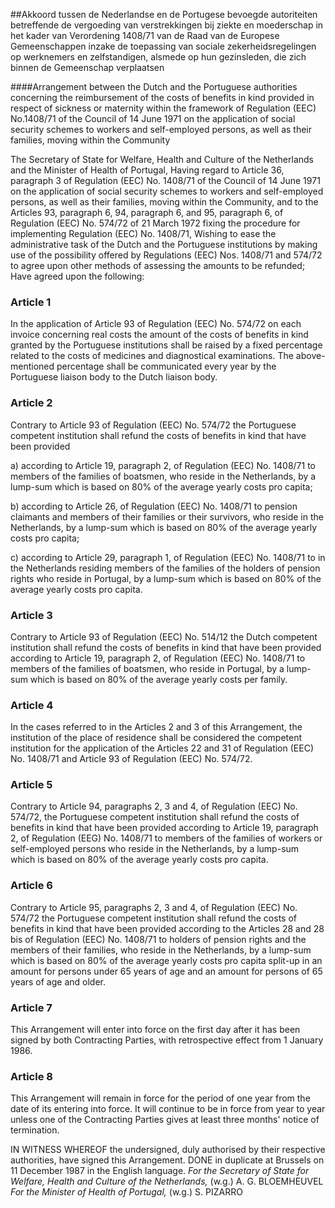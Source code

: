 <meta http-equiv='Content-Type' content='text/html; charset=utf-8' />

##Akkoord tussen de Nederlandse en de Portugese bevoegde autoriteiten betreffende de vergoeding van verstrekkingen bij ziekte en moederschap in het kader van Verordening 1408/71 van de Raad van de Europese Gemeenschappen inzake de toepassing van sociale zekerheidsregelingen op werknemers en zelfstandigen, alsmede op hun gezinsleden, die zich binnen de Gemeenschap verplaatsen

####Arrangement between the Dutch and the Portuguese authorities concerning the reimbursement of the costs of benefits in kind provided in respect of sickness or maternity within the framework of Regulation (EEC) No.1408/71 of the Council of 14 June 1971 on the application of social security schemes to workers and self-employed persons, as well as their families, moving within the Community

The Secretary of State for Welfare, Health and Culture of the Netherlands and the Minister of Health of Portugal, Having regard to Article 36, paragraph 3 of Regulation (EEC) No. 1408/71 of the Council of 14 June 1971 on the application of social security schemes to workers and self-employed persons, as well as their families, moving within the Community, and to the Articles 93, paragraph 6, 94, paragraph 6, and 95, paragraph 6, of Regulation (EEC) No. 574/72 of 21 March 1972 fixing the procedure for implementing Regulation (EEC) No. 1408/71, Wishing to ease the administrative task of the Dutch and the Portuguese institutions by making use of the possibility offered by Regulations (EEC) Nos. 1408/71 and 574/72 to agree upon other methods of assessing the amounts to be refunded; Have agreed upon the following:    

### Article  1  

In the application of Article 93 of Regulation (EEC) No. 574/72 on each invoice concerning real costs the amount of the costs of benefits in kind granted by the Portuguese institutions shall be raised by a fixed percentage related to the costs of medicines and diagnostical examinations. The above-mentioned percentage shall be communicated every year by the Portuguese liaison body to the Dutch liaison body.  

### Article  2  

Contrary to Article 93 of Regulation (EEC) No. 574/72 the Portuguese competent institution shall refund the costs of benefits in kind that have been provided 

a) according to Article 19, paragraph 2, of Regulation (EEC) No. 1408/71 to members of the families of boatsmen, who reside in the Netherlands, by a lump-sum which is based on 80% of the average yearly costs pro capita;  

b) according to Article 26, of Regulation (EEC) No. 1408/71 to pension claimants and members of their families or their survivors, who reside in the Netherlands, by a lump-sum which is based on 80% of the average yearly costs pro capita;  

c) according to Article 29, paragraph 1, of Regulation (EEC) No. 1408/71 to in the Netherlands residing members of the families of the holders of pension rights who reside in Portugal, by a lump-sum which is based on 80% of the average yearly costs pro capita.    

### Article  3  

Contrary to Article 93 of Regulation (EEC) No. 514/12 the Dutch competent institution shall refund the costs of benefits in kind that have been provided according to Article 19, paragraph 2, of Regulation (EEC) No. 1408/71 to members of the families of boatsmen, who reside in Portugal, by a lump-sum which is based on 80% of the average yearly costs per family.  

### Article  4  

In the cases referred to in the Articles 2 and 3 of this Arrangement, the institution of the place of residence shall be considered the competent institution for the application of the Articles 22 and 31 of Regulation (EEC) No. 1408/71 and Article 93 of Regulation (EEC) No. 574/72.  

### Article  5  

Contrary to Article 94, paragraphs 2, 3 and 4, of Regulation (EEC) No. 574/72, the Portuguese competent institution shall refund the costs of benefits in kind that have been provided according to Article 19, paragraph 2, of Regulation (EEG) No. 1408/71 to members of the families of workers or self-employed persons who reside in the Netherlands, by a lump-sum which is based on 80% of the average yearly costs pro capita.  

### Article  6  

Contrary to Article 95, paragraphs 2, 3 and 4, of Regulation (EEC) No. 574/72 the Portuguese competent institution shall refund the costs of benefits in kind that have been provided according to the Articles 28 and 28 bis of Regulation (EEC) No. 1408/71 to holders of pension rights and the members of their families, who reside in the Netherlands, by a lump-sum which is based on 80% of the average yearly costs pro capita split-up in an amount for persons under 65 years of age and an amount for persons of 65 years of age and older.  

### Article  7  

This Arrangement will enter into force on the first day after it has been signed by both Contracting Parties, with retrospective effect from 1 January 1986.  

### Article  8  

This Arrangement will remain in force for the period of one year from the date of its entering into force. It will continue to be in force from year to year unless one of the Contracting Parties gives at least three months' notice of termination.  

IN WITNESS WHEREOF the undersigned, duly authorised by their respective authorities, have signed this Arrangement. DONE in duplicate at Brussels on 11 December 1987 in the English language.  *For the Secretary of State for Welfare,*   *Health and Culture of the Netherlands,*  (w.g.) A. G. BLOEMHEUVEL  *For the Minister of Health of Portugal,*  (w.g.) S. PIZARRO  


